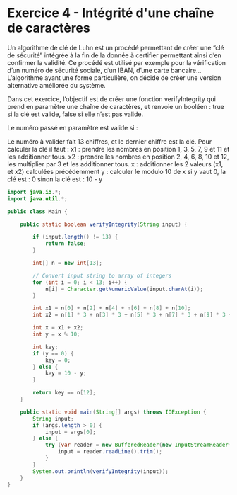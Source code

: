 # Exercice 4 - Intégrité d'une chaîne de caractères

Un algorithme de clé de Luhn est un procédé permettant de créer une “clé de sécurité” intégrée à la fin de la donnée à certifier permettant ainsi d’en confirmer la validité. Ce procédé est utilisé par exemple pour la vérification d’un numéro de sécurité sociale, d’un IBAN, d’une carte bancaire... L’algorithme ayant une forme particulière, on décide de créer une version alternative améliorée du système. 
 

Dans cet exercice, l’objectif est de créer une fonction verifyIntegrity qui prend en paramètre une chaîne de caractères, et renvoie un booléen : true si la clé est valide, false si elle n’est pas valide. 


Le numéro passé en paramètre est valide si : 

Le numéro à valider fait 13 chiffres, et le dernier chiffre est la clé.
Pour calculer la clé il faut : 
x1 : prendre les nombres en position 1, 3, 5, 7, 9 et 11 et les additionner tous.
x2 : prendre les nombres en position 2, 4, 6, 8, 10 et 12, les multiplier par 3 et les additionner tous.
x : additionner les 2 valeurs (x1, et x2) calculées précédemment
y : calculer le modulo 10 de x
si y vaut 0, la clé est : 0
sinon la clé est : 10 - y

```Java
import java.io.*;
import java.util.*;

public class Main {

    public static boolean verifyIntegrity(String input) {

        if (input.length() != 13) {
            return false;
        }

        int[] n = new int[13];

        // Convert input string to array of integers
        for (int i = 0; i < 13; i++) {
            n[i] = Character.getNumericValue(input.charAt(i));
        }

        int x1 = n[0] + n[2] + n[4] + n[6] + n[8] + n[10];
        int x2 = n[1] * 3 + n[3] * 3 + n[5] * 3 + n[7] * 3 + n[9] * 3 + n[11] * 3;

        int x = x1 + x2;
        int y = x % 10;

        int key;
        if (y == 0) {
            key = 0;
        } else {
            key = 10 - y;
        }

        return key == n[12];
    }

    public static void main(String[] args) throws IOException {
        String input;
        if (args.length > 0) {
            input = args[0];
        } else {
            try (var reader = new BufferedReader(new InputStreamReader(System.in))) {
                input = reader.readLine().trim();
            }
        }
        System.out.println(verifyIntegrity(input));
    }
}
```